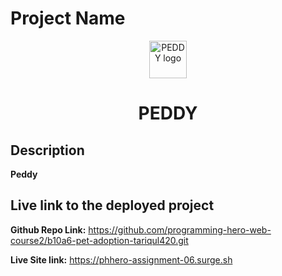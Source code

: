 # Project Name

<div align="center">
  <img src="./images/logo.webp" width="60px" alt="PEDDY logo"/> 
  <h1>PEDDY</h1>
</div>

## Description
**Peddy**


## Live link to the deployed project
**Github Repo Link:** https://github.com/programming-hero-web-course2/b10a6-pet-adoption-tariqul420.git

**Live Site link:** https://phhero-assignment-06.surge.sh
